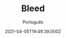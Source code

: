 ---
id: 'adf08c00-18ff-4046-9e8d-c280ab636542'
type: 'movie' # Filme, Série, Anime
title: "Bleed"
synopsis: ["BLEED segue um grupo de amigos enquanto exploram uma prisão incendiada em busca de fantasmas, quando rapidamente tudo se transforma em um pesadelo.",
]
originalTitle: "Bleed"
date: '2021-04-05T19:49:39.000Z'
update: '2021-04-05T19:49:39.000Z'
releaseDate: '2016-03-25T03:00:00.000Z'
imdb:
  rating: '3.5' # 8.5
  id: '' # tt0470752
duration: '1h 20 Min'
trailer:
  urls: [
    'PycUqhQxR1Y',
  ]
tags: ['1080p', '720p']
genre: ['Suspense', 'Terror'] #
quality: 'WEB-DL' # BluRay, WEB-DL, HDTV, WEB-DL4K, WEB-DLe
format: 'Mkv | Mp4' # MKV, MP4, TS
audio: 'Português, Inglês' # Dublado, Legendado, Dual Audio, Dub & Leg
subtitle: 'Português' # Português, inglês,
size: '655 MB | 2.66 GB' # 4.8 GB
audioQuality: 10
videoQuality: 10
directors: []
#  - name: 'Lana Wachowski'
#    image: ''
#  - name: 'Lilly Wachowski'
#    image: ''
cast: []
#  - name: 'Keanu Reeves'
#    image: ''
#    characterName: 'Neo'
writers: []
#  - name: ''
#    image: ''
maturityRating:
  age: '' # L , 10, 12, 14, 16, 18
  topics: [''] # Violence, Illegal drugs, Inappropriate Language, Legal Drugs, Sexual Content, Extreme Violence
###########################################
download:
  
  - url: 'magnet:?xt=urn:btih:CF7DEC839EFF69737EF651298A3BA54BC3E2EBDE&dn=LAPUMiA.Org%20-%20Comemora%c3%a7%c3%a3o%20Sangrenta%202019%205.1%20%281080p%29&tr=udp%3a%2f%2ftracker.openbittorrent.com%3a80%2fannounce&tr=udp%3a%2f%2ftracker.opentrackr.org%3a1337%2fannounce'
    resolution: '1080p' # 720p, 1080p, 4K,
    audio: 'Dual Áudio' # Dublado, Legendado, Dual Audio
    size: '' # 4.8 GB
    quality: '' # BluRay, WEB-DL
    format: '' # MKV
  - url: 'magnet:?xt=urn:btih:043864329B4A3FC18C106740FF9E84D1A4A3CE41&dn=LAPUMiA.Org%20-%20Comemora%c3%a7%c3%a3o%20Sangrenta%202019%20DUBLADO%20%28720p%29&tr=udp%3a%2f%2ftracker.openbittorrent.com%3a80%2fannounce&tr=udp%3a%2f%2ftracker.opentrackr.org%3a1337%2fannounce'
    resolution: '720p' # 720p, 1080p, 4K,
    audio: 'Dublado' # Dublado, Legendado, Dual Audio
    size: '' # 4.8 GB
    quality: '' # BluRay, WEB-DL
    format: '' # MKV
images:
  cover: '/assets/movies/bleed.jpg'
  background: '/assets/movies/'
---